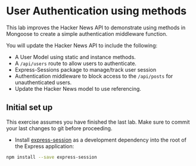 # User Authentication using methods

This lab improves the Hacker News API to demonstrate using methods in Mongoose to create a simple authentication middleware function.

You will update the Hacker News API to include the following:

- A User Model using static and instance methods.
- A ``/api/users`` route to allow users to authenticate.
- Express-Sessions package to manage/track user session
- Authentication middleware to block access to the ``/api/posts`` for unauthenticated users.
- Update the Hacker News model to use referencing.

## Initial set up

This exercise assumes you have finished the last lab. Make sure to commit your last changes to git before proceeding.

+ Install [express-session](https://www.npmjs.com/package/express-session) as a development dependency into the root of the Express application:

```bash
npm install --save express-session
```